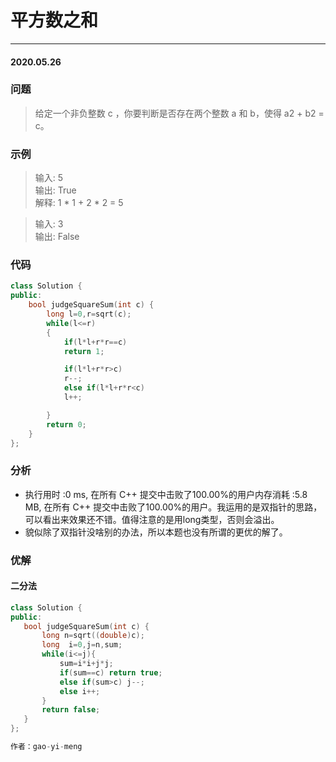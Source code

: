 # 平方数之和
***
#### 2020.05.26

### 问题
>给定一个非负整数 c ，你要判断是否存在两个整数 a 和 b，使得 a2 + b2 = c。

### 示例
>输入: 5       
输出: True                  
解释: 1 * 1 + 2 * 2 = 5                  

>输入: 3                
输出: False               

### 代码
```c++
class Solution {
public:
    bool judgeSquareSum(int c) {
        long l=0,r=sqrt(c);
        while(l<=r)
        {
            if(l*l+r*r==c)
            return 1;

            if(l*l+r*r>c)
            r--;
            else if(l*l+r*r<c)
            l++;

        }
        return 0;
    }
};
```

### 分析
 - 执行用时 :0 ms, 在所有 C++ 提交中击败了100.00%的用户内存消耗 :5.8 MB, 在所有 C++ 提交中击败了100.00%的用户。我运用的是双指针的思路，
   可以看出来效果还不错。值得注意的是用long类型，否则会溢出。
 - 貌似除了双指针没啥别的办法，所以本题也没有所谓的更优的解了。
 
 ### 优解
 #### 二分法
 ```c++
 class Solution {
public:
    bool judgeSquareSum(int c) {
        long n=sqrt((double)c);
        long  i=0,j=n,sum;
        while(i<=j){
            sum=i*i+j*j;
            if(sum==c) return true;
            else if(sum>c) j--;
            else i++;
        }
        return false;
    }
};

作者：gao-yi-meng
